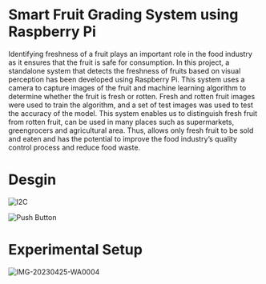 # Smart Fruit Grading System using Raspberry Pi

Identifying freshness of a fruit plays an important role in the food industry as it ensures that the fruit is safe for consumption. In this project, a standalone system that detects the freshness of fruits based on visual perception has been developed using Raspberry Pi. This system uses a camera to capture images of the fruit and machine learning algorithm to determine whether the fruit is fresh or rotten. Fresh and rotten fruit images were used to train the algorithm, and a set of test images was used to test the accuracy of the model. This system enables us to distinguish fresh fruit from rotten fruit, can be used in many places such as supermarkets, greengrocers and agricultural area. Thus, allows only fresh fruit to be sold and eaten and has the potential to improve the food industry’s quality control process and reduce food waste.

# Desgin

![I2C](https://github.com/user-attachments/assets/74574b82-61e9-4bb0-8353-a7c0d3a3591c)

![Push Button](https://github.com/user-attachments/assets/7e6c95d8-724f-4159-9ba9-5cf27b3be7d3)

# Experimental Setup

![IMG-20230425-WA0004](https://github.com/user-attachments/assets/5a6cdac8-eab2-4c33-b089-215c7617fc1e)
